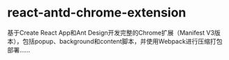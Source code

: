 # react-antd-chrome-extension
基于Create React App和Ant Design开发完整的Chrome扩展（Manifest V3版本），包括popup、background和content脚本，并使用Webpack进行压缩打包部署……
